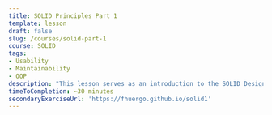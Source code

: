 ```yaml
---
title: SOLID Principles Part 1
template: lesson
draft: false
slug: /courses/solid-part-1
course: SOLID
tags:
- Usability
- Maintainability
- OOP
description: "This lesson serves as an introduction to the SOLID Design Principles, going over when and how to implement them, in a multiple-choice quiz format. The tone is conversational: you will be guided towards why an answer is correct or incorrect as you select the different options."
timeToCompletion: ~30 minutes
secondaryExerciseUrl: 'https://fhuergo.github.io/solid1'
---
```

